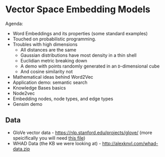 # Vector Space Embedding Models

Agenda:
* Word Embeddings and its properties (some standard examples)
* Touched on probabilistic programming.
* Troubles with high dimensions
  * All distances are the same
  * Gaussian distributions have most density in a thin shell
  * Euclidian metric breaking down
  * A demo with points randomly generated in an `D`-dimensional cube
  * And cosine similarity not
* Mathematical ideas behind Word2Vec
* Application demo: semantic search
* Knowledge Bases basics
* Node2vec
* Embedding nodes, node types, and edge types
* Gensim demo

## Data

* GloVe vector data - https://nlp.stanford.edu/projects/glove/ (more speicifically you will need [this file](http://nlp.stanford.edu/data/glove.6B.zip))
* WHAD Data (the KB we were looking at) - http://alexknvl.com/whad-data.zip
